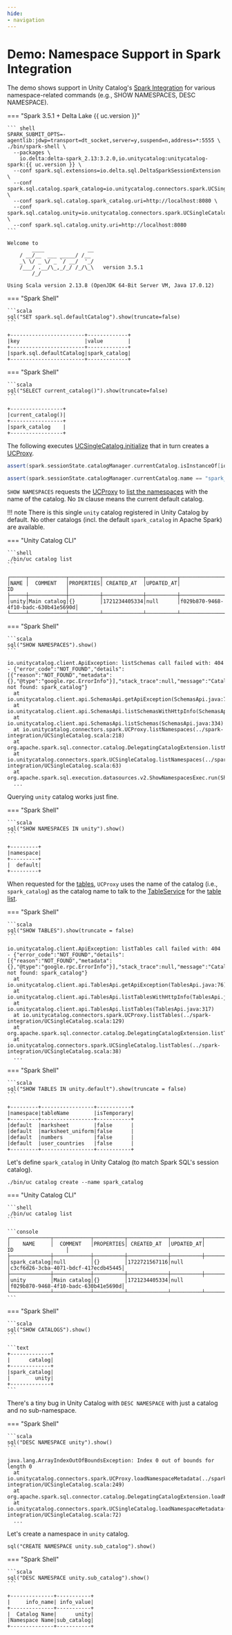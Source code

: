 ```yaml
---
hide:
- navigation
---
```


# Demo: Namespace Support in Spark Integration

The demo shows support in Unity Catalog's [Spark Integration](../spark-integration/index.md) for various namespace-related commands (e.g., SHOW NAMESPACES, DESC NAMESPACE).

=== "Spark 3.5.1 + Delta Lake {{ uc.version }}"

    ``` shell
    SPARK_SUBMIT_OPTS=-agentlib:jdwp=transport=dt_socket,server=y,suspend=n,address=*:5555 \
    ./bin/spark-shell \
      --packages \
        io.delta:delta-spark_2.13:3.2.0,io.unitycatalog:unitycatalog-spark:{{ uc.version }} \
      --conf spark.sql.extensions=io.delta.sql.DeltaSparkSessionExtension \
      --conf spark.sql.catalog.spark_catalog=io.unitycatalog.connectors.spark.UCSingleCatalog \
      --conf spark.sql.catalog.spark_catalog.uri=http://localhost:8080 \
      --conf spark.sql.catalog.unity=io.unitycatalog.connectors.spark.UCSingleCatalog \
      --conf spark.sql.catalog.unity.uri=http://localhost:8080
    ```

``` text
Welcome to
        ____              __
    / __/__  ___ _____/ /__
    _\ \/ _ \/ _ `/ __/  '_/
    /___/ .__/\_,_/_/ /_/\_\   version 3.5.1
        /_/

Using Scala version 2.13.8 (OpenJDK 64-Bit Server VM, Java 17.0.12)
```

=== "Spark Shell"

    ```scala
    sql("SET spark.sql.defaultCatalog").show(truncate=false)
    ```

```text
+------------------------+-------------+
|key                     |value        |
+------------------------+-------------+
|spark.sql.defaultCatalog|spark_catalog|
+------------------------+-------------+
```

=== "Spark Shell"

    ```scala
    sql("SELECT current_catalog()").show(truncate=false)
    ```

```text
+-----------------+
|current_catalog()|
+-----------------+
|spark_catalog    |
+-----------------+
```

The following executes [UCSingleCatalog.initialize](../spark-integration/UCSingleCatalog.md#initialize) that in turn creates a [UCProxy](../spark-integration/UCProxy.md).

```scala
assert(spark.sessionState.catalogManager.currentCatalog.isInstanceOf[io.unitycatalog.connectors.spark.UCSingleCatalog])
```

```scala
assert(spark.sessionState.catalogManager.currentCatalog.name == "spark_catalog")
```

`SHOW NAMESPACES` requests the [UCProxy](../spark-integration/UCProxy.md) to [list the namespaces](../spark-integration/UCProxy.md#listNamespaces) with the name of the catalog.
No `IN` clause means the current default catalog.

!!! note
    There is this single `unity` catalog registered in Unity Catalog by default.
    No other catalogs (incl. the default `spark_catalog` in Apache Spark) are available.

=== "Unity Catalog CLI"

    ```shell
    ./bin/uc catalog list
    ```

```text
┌─────┬────────────┬──────────┬─────────────┬──────────┬────────────────────────────────────┐
│NAME │  COMMENT   │PROPERTIES│ CREATED_AT  │UPDATED_AT│                 ID                 │
├─────┼────────────┼──────────┼─────────────┼──────────┼────────────────────────────────────┤
│unity│Main catalog│{}        │1721234405334│null      │f029b870-9468-4f10-badc-630b41e5690d│
└─────┴────────────┴──────────┴─────────────┴──────────┴────────────────────────────────────┘
```

=== "Spark Shell"

    ```scala
    sql("SHOW NAMESPACES").show()
    ```

```text
io.unitycatalog.client.ApiException: listSchemas call failed with: 404 - {"error_code":"NOT_FOUND","details":[{"reason":"NOT_FOUND","metadata":{},"@type":"google.rpc.ErrorInfo"}],"stack_trace":null,"message":"Catalog not found: spark_catalog"}
  at io.unitycatalog.client.api.SchemasApi.getApiException(SchemasApi.java:77)
  at io.unitycatalog.client.api.SchemasApi.listSchemasWithHttpInfo(SchemasApi.java:358)
  at io.unitycatalog.client.api.SchemasApi.listSchemas(SchemasApi.java:334)
  at io.unitycatalog.connectors.spark.UCProxy.listNamespaces(../spark-integration/UCSingleCatalog.scala:218)
  at org.apache.spark.sql.connector.catalog.DelegatingCatalogExtension.listNamespaces(DelegatingCatalogExtension.java:140)
  at io.unitycatalog.connectors.spark.UCSingleCatalog.listNamespaces(../spark-integration/UCSingleCatalog.scala:63)
  at org.apache.spark.sql.execution.datasources.v2.ShowNamespacesExec.run(ShowNamespacesExec.scala:42)
  ...
```

Querying `unity` catalog works just fine.

=== "Spark Shell"

    ```scala
    sql("SHOW NAMESPACES IN unity").show()
    ```

```console
+---------+
|namespace|
+---------+
|  default|
+---------+
```

When requested for the [tables](../spark-integration/UCProxy.md#listTables), `UCProxy` uses the name of the catalog (i.e., `spark_catalog`) as the catalog name to talk to the [TableService](../server/TableService.md) for the [table list](../server/TableService.md#listTables).

=== "Spark Shell"

    ```scala
    sql("SHOW TABLES").show(truncate = false)
    ```

```text
io.unitycatalog.client.ApiException: listTables call failed with: 404 - {"error_code":"NOT_FOUND","details":[{"reason":"NOT_FOUND","metadata":{},"@type":"google.rpc.ErrorInfo"}],"stack_trace":null,"message":"Catalog not found: spark_catalog"}
  at io.unitycatalog.client.api.TablesApi.getApiException(TablesApi.java:76)
  at io.unitycatalog.client.api.TablesApi.listTablesWithHttpInfo(TablesApi.java:342)
  at io.unitycatalog.client.api.TablesApi.listTables(TablesApi.java:317)
  at io.unitycatalog.connectors.spark.UCProxy.listTables(../spark-integration/UCSingleCatalog.scala:129)
  at org.apache.spark.sql.connector.catalog.DelegatingCatalogExtension.listTables(DelegatingCatalogExtension.java:68)
  at io.unitycatalog.connectors.spark.UCSingleCatalog.listTables(../spark-integration/UCSingleCatalog.scala:38)
  ...
```

=== "Spark Shell"

    ```scala
    sql("SHOW TABLES IN unity.default").show(truncate = false)
    ```

```text
+---------+-----------------+-----------+
|namespace|tableName        |isTemporary|
+---------+-----------------+-----------+
|default  |marksheet        |false      |
|default  |marksheet_uniform|false      |
|default  |numbers          |false      |
|default  |user_countries   |false      |
+---------+-----------------+-----------+
```

Let's define `spark_catalog` in Unity Catalog (to match Spark SQL's session catalog).

```shell
./bin/uc catalog create --name spark_catalog
```

=== "Unity Catalog CLI"

    ```shell
    ./bin/uc catalog list
    ```

    ```console
    ┌─────────────┬────────────┬──────────┬─────────────┬──────────┬────────────────────────────────────┐
    │    NAME     │  COMMENT   │PROPERTIES│ CREATED_AT  │UPDATED_AT│                 ID                 │
    ├─────────────┼────────────┼──────────┼─────────────┼──────────┼────────────────────────────────────┤
    │spark_catalog│null        │{}        │1722721567116│null      │c3cf6d26-3cba-4071-bdcf-417ecdb45445│
    ├─────────────┼────────────┼──────────┼─────────────┼──────────┼────────────────────────────────────┤
    │unity        │Main catalog│{}        │1721234405334│null      │f029b870-9468-4f10-badc-630b41e5690d│
    └─────────────┴────────────┴──────────┴─────────────┴──────────┴────────────────────────────────────┘
    ```

=== "Spark Shell"

    ```scala
    sql("SHOW CATALOGS").show()
    ```

    ```text
    +-------------+
    |      catalog|
    +-------------+
    |spark_catalog|
    |        unity|
    +-------------+
    ```

There's a tiny bug in Unity Catalog with `DESC NAMESPACE` with just a catalog and no sub-namespace.

=== "Spark Shell"

    ```scala
    sql("DESC NAMESPACE unity").show()
    ```

```text
java.lang.ArrayIndexOutOfBoundsException: Index 0 out of bounds for length 0
  at io.unitycatalog.connectors.spark.UCProxy.loadNamespaceMetadata(../spark-integration/UCSingleCatalog.scala:249)
  at org.apache.spark.sql.connector.catalog.DelegatingCatalogExtension.loadNamespaceMetadata(DelegatingCatalogExtension.java:156)
  at io.unitycatalog.connectors.spark.UCSingleCatalog.loadNamespaceMetadata(../spark-integration/UCSingleCatalog.scala:72)
  ...
```

Let's create a namespace in `unity` catalog.

```text
sql("CREATE NAMESPACE unity.sub_catalog").show()
```

=== "Spark Shell"

    ```scala
    sql("DESC NAMESPACE unity.sub_catalog").show()
    ```

```text
+--------------+-----------+
|     info_name| info_value|
+--------------+-----------+
|  Catalog Name|      unity|
|Namespace Name|sub_catalog|
+--------------+-----------+
```
